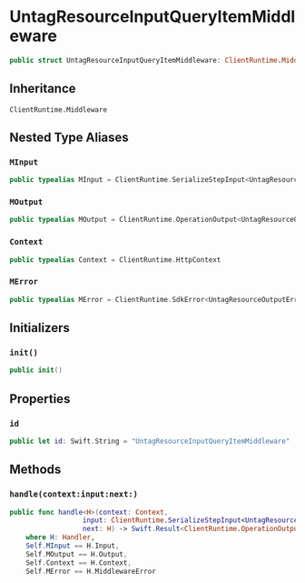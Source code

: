 # UntagResourceInputQueryItemMiddleware

``` swift
public struct UntagResourceInputQueryItemMiddleware: ClientRuntime.Middleware 
```

## Inheritance

`ClientRuntime.Middleware`

## Nested Type Aliases

### `MInput`

``` swift
public typealias MInput = ClientRuntime.SerializeStepInput<UntagResourceInput>
```

### `MOutput`

``` swift
public typealias MOutput = ClientRuntime.OperationOutput<UntagResourceOutputResponse>
```

### `Context`

``` swift
public typealias Context = ClientRuntime.HttpContext
```

### `MError`

``` swift
public typealias MError = ClientRuntime.SdkError<UntagResourceOutputError>
```

## Initializers

### `init()`

``` swift
public init() 
```

## Properties

### `id`

``` swift
public let id: Swift.String = "UntagResourceInputQueryItemMiddleware"
```

## Methods

### `handle(context:input:next:)`

``` swift
public func handle<H>(context: Context,
                  input: ClientRuntime.SerializeStepInput<UntagResourceInput>,
                  next: H) -> Swift.Result<ClientRuntime.OperationOutput<UntagResourceOutputResponse>, MError>
    where H: Handler,
    Self.MInput == H.Input,
    Self.MOutput == H.Output,
    Self.Context == H.Context,
    Self.MError == H.MiddlewareError
```
